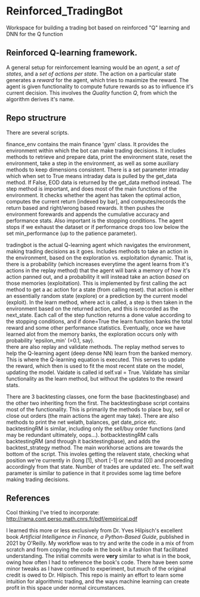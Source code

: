 # Reinforced_TradingBot

Workspace for building a trading bot based on reinforced "Q" learning and DNN for the Q function

## Reinforced Q-learning framework. 

A general setup for reinforcement learning would be an _agent_, a _set of states_, and a _set of actions per state_. The action on a particular state generates a _reward_ for the agent, which tries to maximize the reward. The agent is given functionality to compute future rewards so as to influence it's current decision. This involves the 
_Quality_ function _Q_, from which the algorithm derives it's name. 


## Repo structrure

There are several scripts.  

finance_env contains the main finance 'gym' class. It provides the environment within which the bot can make trading decisions. It includes methods to retrieve and prepare data, print the environment state, reset the environment, take a step in the environment, as well as some auxiliary methods to keep dimensions consistent. There is a set parameter intraday which when set to True means intraday data is pulled by the get_data method. If False, EOD data is returned by the get_data method instead. The step method is important, and does most of the main functions of the environment. It checks whether the agent has taken the optimal action, computes the current return [indexed by bar], and computes/records the return based and right/wrong based rewards. It then pushes the environment forewards and appends the cumulative accuracy and performance stats. Also important is the stopping conditions. The agent stops if we exhaust the dataset or if performance drops too low below  the set min_performance (up to the patience parameter).

tradingbot is the actual Q-learning agent which navigates the environment, making trading decisions as it goes. Includes methods to take an action in the environment, based on the exploration vs. exploitation dynamic. That is, there is a probability (which increases everytime the agent learns from it's actions in the replay method) that 
the agent will bank a memory of how it's action panned out, and a probability it will instead take an action _based_ on those memories (exploitation). This is implemented by first calling the act method to get a ac action for a state (from calling reset). that action is either an essentially random state (explore) or a prediction by the current model (exploit).  In the learn method, where act is called, a step is then taken in the environment based on the returned action, and this is recorded as the next_state. Each call of the step function returns a done value according to the stopping conditions, and if done=True the learn function banks the total reward and some other performance statistics. Eventually, once we have learned alot from the memory banks, the exploration occurs only with probability 'epsilon_min' (=0.1, say).  
there are also replay and validate methods. The replay method serves to help the Q-learning agent (deep dense NN) learn from the banked memory. This is where the Q-learning equation is executed. This serves to update the reward, which then is used to fit the most recent state on the model, updating the model. Vaidate is called id self.val = True. Validate has similar functionality as the learn method, but without the updates to the reward stats.

There are 3 backtesting classes, one form the base (backtestingbase) and the other two inheriting from the first. The backtestingbase script contains most of the functionality. This is primarily the methods to place buy, sell or close out orders (the main actions the agent may take). There are also methods to print the net welath, balances, get date_price etc. backtestingRM is similar, including only the sell/buy order functions (and may be redundant ultimately, oops...). botbacktestingRM calls backtestingRM (and through it backtestingbase), and adds the backtest_strategy method. The main workhorse actions are towards the bottom of the script. This involes getting the relavent state, checking what position we're currently in (long [1], short [-1] or neutral [0]) and proceeding accordingly from that state. Number of trades are updated etc. The self.wait parameter is similar to patience in that it provides some lag time before making trading decisions. 


## References

Cool thinking I've tried to incorporate:
http://rama.cont.perso.math.cnrs.fr/pdf/empirical.pdf

I learned this more or less exclusively from Dr. Yves Hilpisch's excellent book _Artificial Intelligence in Finance, a Python-Based Guide_, published in 2021 by O'Reilly. My workflow was to try and write the code in a mix of from scratch and from copying the code in the book in a fashion that facilitated understanding. The initial commits were **very** similar to what is in the book, owing how often I had to reference the book's code. There have been some minor tweaks as I have continued to experiment, but much of the original credit is owed to Dr. Hilpisch. This repo is mainly an effort to learn some intuition for algorithmic trading, and the ways machine learning can create profit in this space under normal circumstances. 

